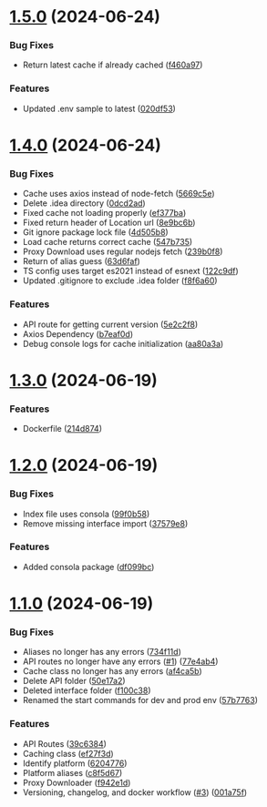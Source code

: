# [1.5.0](https://github.com/konotorii/almond/compare/v1.4.0...v1.5.0) (2024-06-24)


### Bug Fixes

* Return latest cache if already cached ([f460a97](https://github.com/konotorii/almond/commit/f460a97ae4e4da6aefae1da4523f740c25aef697))


### Features

* Updated .env sample to latest ([020df53](https://github.com/konotorii/almond/commit/020df531f4d31cccfebd20a02b662419d49a5888))



# [1.4.0](https://github.com/konotorii/almond/compare/v1.3.0...v1.4.0) (2024-06-24)


### Bug Fixes

* Cache uses axios instead of node-fetch ([5669c5e](https://github.com/konotorii/almond/commit/5669c5eac4beb17e38b6daa65a090c33f4a92514))
* Delete .idea directory ([0dcd2ad](https://github.com/konotorii/almond/commit/0dcd2ad6cc5d3abad4b5321c64d31ae788ff71dc))
* Fixed cache not loading properly ([ef377ba](https://github.com/konotorii/almond/commit/ef377bafac03d8dac88faabefdf17afd2b994139))
* Fixed return header of Location url ([8e9bc6b](https://github.com/konotorii/almond/commit/8e9bc6b2b33397ee196906cc9f1f7a31dcc60742))
* Git ignore package lock file ([4d505b8](https://github.com/konotorii/almond/commit/4d505b801ffbe9c4ab3f6bc4fa61546397395e85))
* Load cache returns correct cache ([547b735](https://github.com/konotorii/almond/commit/547b735bfd8965aa608127bf59d9ca3b86d62f9d))
* Proxy Download uses regular nodejs fetch ([239b0f8](https://github.com/konotorii/almond/commit/239b0f8c4df1201c839141b4d07d49d90d2362b5))
* Return of alias guess ([63d6faf](https://github.com/konotorii/almond/commit/63d6faf0c871973f83cb8efcce9c822b2b2f8b67))
* TS config uses target es2021 instead of esnext ([122c9df](https://github.com/konotorii/almond/commit/122c9df3fb2ceb25cd31ba664e70fccf9025c4b7))
* Updated .gitignore to exclude .idea folder ([f8f6a60](https://github.com/konotorii/almond/commit/f8f6a605428cec8b812d894e2f44f241792a6e7b))


### Features

* API route for getting current version ([5e2c2f8](https://github.com/konotorii/almond/commit/5e2c2f88b3f8375061b5fb14c1dd8a9f4f8133c8))
* Axios Dependency ([b7eaf0d](https://github.com/konotorii/almond/commit/b7eaf0db4865e0536fe21acac2af393364403c11))
* Debug console logs for cache initialization ([aa80a3a](https://github.com/konotorii/almond/commit/aa80a3a7454cd4fcfd4c305f15d4c2b0faffa3d0))



# [1.3.0](https://github.com/konotorii/almond/compare/v1.2.0...v1.3.0) (2024-06-19)


### Features

* Dockerfile ([214d874](https://github.com/konotorii/almond/commit/214d87493a253d2ee57756fbbc11f7e2c8d6b479))



# [1.2.0](https://github.com/konotorii/almond/compare/v1.1.0...v1.2.0) (2024-06-19)


### Bug Fixes

* Index file uses consola ([99f0b58](https://github.com/konotorii/almond/commit/99f0b5803d736e0986603a69e0f16b8de7bd8ea4))
* Remove missing interface import ([37579e8](https://github.com/konotorii/almond/commit/37579e8e6e0a237aeb6c2b94b22cb35ce79c048d))


### Features

* Added consola package ([df099bc](https://github.com/konotorii/almond/commit/df099bcf2b7884b9b4891fd3b91dfad83773910a))



# [1.1.0](https://github.com/konotorii/almond/compare/50e17a2314bba38db247fd58bb843c4be890ac43...v1.1.0) (2024-06-19)


### Bug Fixes

* Aliases no longer has any errors ([734f11d](https://github.com/konotorii/almond/commit/734f11d8f01b7885068ead797807b18991960886))
* API routes no longer have any errors ([#1](https://github.com/konotorii/almond/issues/1)) ([77e4ab4](https://github.com/konotorii/almond/commit/77e4ab4435ddd3ffc2c29df75f1ac8645ce62837))
* Cache class no longer has any errors ([af4ca5b](https://github.com/konotorii/almond/commit/af4ca5bb4e41f5f702e4d573be40f1b2b8f67d86))
* Delete API folder ([50e17a2](https://github.com/konotorii/almond/commit/50e17a2314bba38db247fd58bb843c4be890ac43))
* Deleted interface folder ([f100c38](https://github.com/konotorii/almond/commit/f100c38ab69b52fc22251d3ad73c4699698370a4))
* Renamed the start commands for dev and prod env ([57b7763](https://github.com/konotorii/almond/commit/57b776315bb927e2ad67e22e33acb42c60d162a3))


### Features

* API Routes ([39c6384](https://github.com/konotorii/almond/commit/39c6384b08f63480c024a15dce57dc331282adce))
* Caching class ([ef27f3d](https://github.com/konotorii/almond/commit/ef27f3db958ec9c04e969c2822869e9c1b7a4079))
* Identify platform ([6204776](https://github.com/konotorii/almond/commit/6204776b2af5654cb8d25a7f78faf197bc0ea253))
* Platform aliases ([c8f5d67](https://github.com/konotorii/almond/commit/c8f5d67484347a855fec58c8655a21a047f84982))
* Proxy Downloader ([f942e1d](https://github.com/konotorii/almond/commit/f942e1de9c640eee511e370cb5c9ef941b070a2e))
* Versioning, changelog, and docker workflow ([#3](https://github.com/konotorii/almond/issues/3)) ([001a75f](https://github.com/konotorii/almond/commit/001a75f840047a4030491d819a2e0a59fd832031))



